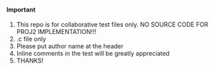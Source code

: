 #### Important

1. This repo is for collaborative test files only. NO SOURCE CODE FOR PROJ2
   IMPLEMENTATION!!!
2. .c file only
3. Please put author name at the header
4. Inline comments in the test will be greatly appreciated
5. THANKS!

